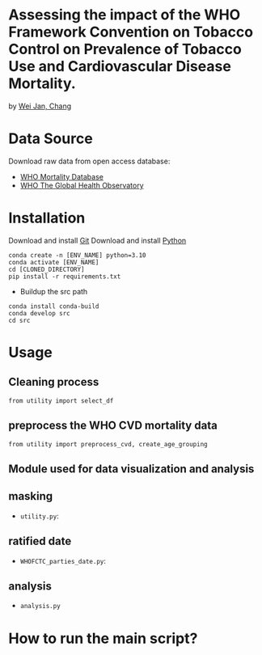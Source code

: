 Assessing the impact of the WHO Framework Convention on Tobacco Control on Prevalence of Tobacco Use and Cardiovascular Disease Mortality.
===
by [Wei Jan, Chang](weijan.chang@gmail.com)

# Data Source

Download raw data from open access database:

* [WHO Mortality Database](https://platform.who.int/mortality/themes/theme-details/topics/topic-details/MDB/cardiovascular-diseases)
* [WHO The Global Health Observatory](https://www.who.int/data/gho/data/themes/topics/sdg-target-3_a-tobacco-control)

# Installation

Download and install [Git](https://git-scm.com/downloads)
Download and install [Python](https://www.python.org/downloads/)

```
conda create -n [ENV_NAME] python=3.10 
conda activate [ENV_NAME]  
cd [CLONED_DIRECTORY]
pip install -r requirements.txt
```

- Buildup the src path

```
conda install conda-build
conda develop src
cd src
```

# Usage

## Cleaning process

`from utility import select_df`

## preprocess the WHO CVD mortality data

`from utility import preprocess_cvd, create_age_grouping`

## Module used for data visualization and analysis

## masking

- `utility.py`:

## ratified date

- `WHOFCTC_parties_date.py`:

## analysis

- `analysis.py`

How to run the main script?
=====
